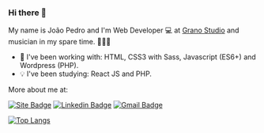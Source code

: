 ### Hi there 👋

My name is João Pedro and I'm Web Developer 💻 at [Grano Studio](https://granostudio.com.br/) and musician in my spare time. 🎤🎹🎸

* 💼 I've been working with: HTML, CSS3 with Sass, Javascript (ES6+) and Wordpress (PHP).
* 💡 I've been studying: React JS and PHP.

More about me at:

[![Site Badge](https://img.shields.io/badge/site-jpdrsanchez-black)](https://jpdrsanchez.github.io/)
[![Linkedin Badge](https://img.shields.io/badge/-LinkedIn-blue?style=flat-square&logo=Linkedin&logoColor=white&link=https://www.linkedin.com/in/jpdrsanchez)](https://www.linkedin.com/in/jpdrsanchez)
[![Gmail Badge](https://img.shields.io/badge/-joaopedrosanchez302@gmail.com-c14438?style=flat-square&logo=Gmail&logoColor=white&link=mailto:joaopedrosanchez302@gmail.com)](mailto:joaopedrosanchez302@gmail.com)

[![Top Langs](https://github-readme-stats.vercel.app/api/top-langs/?username=jpdrsanchez&layout=compact&hide=php)](https://github.com/jpdrsanchez/)

<!--
**jpdrsanchez/jpdrsanchez** is a ✨ _special_ ✨ repository because its `README.md` (this file) appears on your GitHub profile.

Here are some ideas to get you started:

- 🔭 I’m currently working on ...
- 🌱 I’m currently learning ...
- 👯 I’m looking to collaborate on ...
- 🤔 I’m looking for help with ...
- 💬 Ask me about ...
- 📫 How to reach me: ...
- 😄 Pronouns: ...
- ⚡ Fun fact: ...
-->
